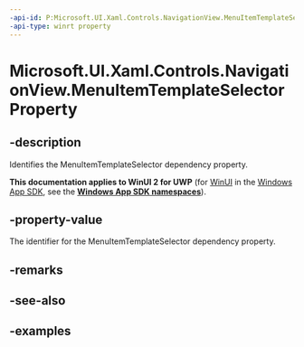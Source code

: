 ```yaml
---
-api-id: P:Microsoft.UI.Xaml.Controls.NavigationView.MenuItemTemplateSelectorProperty
-api-type: winrt property
---
```

<!-- Property syntax.
public DependencyProperty MenuItemTemplateSelectorProperty { get; }
-->

# Microsoft.UI.Xaml.Controls.NavigationView.MenuItemTemplateSelectorProperty


## -description

Identifies the MenuItemTemplateSelector dependency property.


**This documentation applies to WinUI 2 for UWP** (for [WinUI](/windows/apps/winui/winui3/) in the [Windows App SDK](/windows/apps/windows-app-sdk/), see the **[Windows App SDK namespaces](/windows/windows-app-sdk/api/winrt/)**).

## -property-value

The identifier for the MenuItemTemplateSelector dependency property.


## -remarks


## -see-also


## -examples


